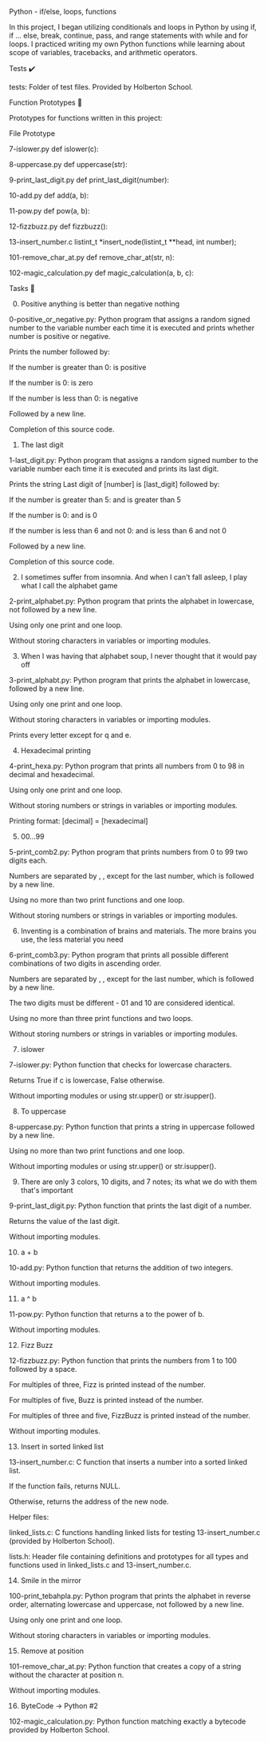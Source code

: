 Python - if/else, loops, functions

In this project, I began utilizing conditionals and loops in Python by using if, if ... else, break, continue, pass, and range statements with while and for loops. I practiced writing my own Python functions while learning about scope of variables, tracebacks, and arithmetic operators.



Tests ✔️

tests: Folder of test files. Provided by Holberton School.

Function Prototypes 💾

Prototypes for functions written in this project:



File	Prototype

7-islower.py	def islower(c):

8-uppercase.py	def uppercase(str):

9-print_last_digit.py	def print_last_digit(number):

10-add.py	def add(a, b):

11-pow.py	def pow(a, b):

12-fizzbuzz.py	def fizzbuzz():

13-insert_number.c	listint_t *insert_node(listint_t **head, int number);

101-remove_char_at.py	def remove_char_at(str, n):

102-magic_calculation.py	def magic_calculation(a, b, c):

Tasks 📃

0. Positive anything is better than negative nothing



0-positive_or_negative.py: Python program that assigns a random signed number to the variable number each time it is executed and prints whether number is positive or negative.

Prints the number followed by:

If the number is greater than 0: is positive

If the number is 0: is zero

If the number is less than 0: is negative

Followed by a new line.

Completion of this source code.

1. The last digit



1-last_digit.py: Python program that assigns a random signed number to the variable number each time it is executed and prints its last digit.

Prints the string Last digit of [number] is [last_digit] followed by:

If the number is greater than 5: and is greater than 5

If the number is 0: and is 0

If the number is less than 6 and not 0: and is less than 6 and not 0

Followed by a new line.

Completion of this source code.

2. I sometimes suffer from insomnia. And when I can't fall asleep, I play what I call the alphabet game



2-print_alphabet.py: Python program that prints the alphabet in lowercase, not followed by a new line.

Using only one print and one loop.

Without storing characters in variables or importing modules.

3. When I was having that alphabet soup, I never thought that it would pay off



3-print_alphabt.py: Python program that prints the alphabet in lowercase, followed by a new line.

Using only one print and one loop.

Without storing characters in variables or importing modules.

Prints every letter except for q and e.

4. Hexadecimal printing



4-print_hexa.py: Python program that prints all numbers from 0 to 98 in decimal and hexadecimal.

Using only one print and one loop.

Without storing numbers or strings in variables or importing modules.

Printing format: [decimal] = [hexadecimal]

5. 00...99



5-print_comb2.py: Python program that prints numbers from 0 to 99 two digits each.

Numbers are separated by , , except for the last number, which is followed by a new line.

Using no more than two print functions and one loop.

Without storing numbers or strings in variables or importing modules.

6. Inventing is a combination of brains and materials. The more brains you use, the less material you need



6-print_comb3.py: Python program that prints all possible different combinations of two digits in ascending order.

Numbers are separated by , , except for the last number, which is followed by a new line.

The two digits must be different - 01 and 10 are considered identical.

Using no more than three print functions and two loops.

Without storing numbers or strings in variables or importing modules.

7. islower



7-islower.py: Python function that checks for lowercase characters.

Returns True if c is lowercase, False otherwise.

Without importing modules or using str.upper() or str.isupper().

8. To uppercase



8-uppercase.py: Python function that prints a string in uppercase followed by a new line.

Using no more than two print functions and one loop.

Without importing modules or using str.upper() or str.isupper().

9. There are only 3 colors, 10 digits, and 7 notes; its what we do with them that's important



9-print_last_digit.py: Python function that prints the last digit of a number.

Returns the value of the last digit.

Without importing modules.

10. a + b



10-add.py: Python function that returns the addition of two integers.

Without importing modules.

11. a ^ b



11-pow.py: Python function that returns a to the power of b.

Without importing modules.

12. Fizz Buzz



12-fizzbuzz.py: Python function that prints the numbers from 1 to 100 followed by a space.

For multiples of three, Fizz is printed instead of the number.

For multiples of five, Buzz is printed instead of the number.

For multiples of three and five, FizzBuzz is printed instead of the number.

Without importing modules.

13. Insert in sorted linked list



13-insert_number.c: C function that inserts a number into a sorted linked list.

If the function fails, returns NULL.

Otherwise, returns the address of the new node.

Helper files:

linked_lists.c: C functions handling linked lists for testing 13-insert_number.c (provided by Holberton School).

lists.h: Header file containing definitions and prototypes for all types and functions used in linked_lists.c and 13-insert_number.c.

14. Smile in the mirror



100-print_tebahpla.py: Python program that prints the alphabet in reverse order, alternating lowercase and uppercase, not followed by a new line.

Using only one print and one loop.

Without storing characters in variables or importing modules.

15. Remove at position



101-remove_char_at.py: Python function that creates a copy of a string without the character at position n.

Without importing modules.

16. ByteCode -> Python #2



102-magic_calculation.py: Python function matching exactly a bytecode provided by Holberton School.
